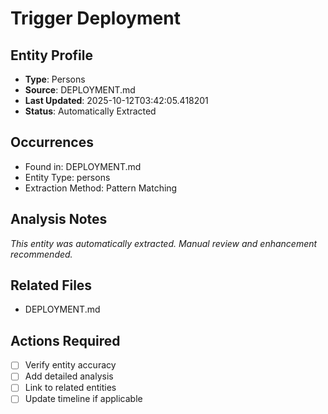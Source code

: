 # Trigger Deployment

## Entity Profile
- **Type**: Persons
- **Source**: DEPLOYMENT.md
- **Last Updated**: 2025-10-12T03:42:05.418201
- **Status**: Automatically Extracted

## Occurrences
- Found in: DEPLOYMENT.md
- Entity Type: persons
- Extraction Method: Pattern Matching

## Analysis Notes
*This entity was automatically extracted. Manual review and enhancement recommended.*

## Related Files
- DEPLOYMENT.md

## Actions Required
- [ ] Verify entity accuracy
- [ ] Add detailed analysis
- [ ] Link to related entities
- [ ] Update timeline if applicable
